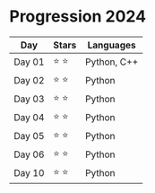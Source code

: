 # Progression 2024

| Day    | Stars         | Languages   |
| ------ | ------------- | ----------- |
| Day 01 | :star: :star: | Python, C++ |
| Day 02 | :star: :star: | Python      |
| Day 03 | :star: :star: | Python      |
| Day 04 | :star: :star: | Python      |
| Day 05 | :star: :star: | Python      |
| Day 06 | :star: :star: | Python      |
| Day 10 | :star: :star: | Python      |
